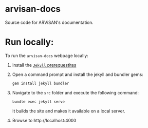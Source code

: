 # arvisan-docs
Source code for ARViSAN's documentation.

# Run locally:
To run the `arvisan-docs` webpage locally:

1. Install the [`Jekyll` prerequestites](https://jekyllrb.com/docs/)

2. Open a command prompt and install the jekyll and bundler gems:

    ```bash
    gem install jekyll bundler
    ```
3. Navigate to the `src` folder and execute the following command:

    ```bash
    bundle exec jekyll serve
    ```
    It builds the site and makes it available on a local server.

4. Browse to http://localhost:4000